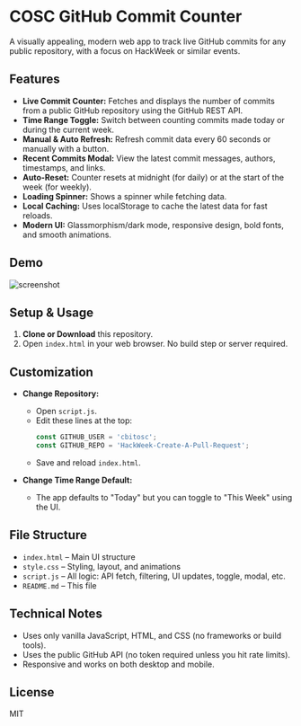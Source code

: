 # COSC GitHub Commit Counter

A visually appealing, modern web app to track live GitHub commits for any public repository, with a focus on HackWeek or similar events.

## Features

- **Live Commit Counter:** Fetches and displays the number of commits from a public GitHub repository using the GitHub REST API.
- **Time Range Toggle:** Switch between counting commits made today or during the current week.
- **Manual & Auto Refresh:** Refresh commit data every 60 seconds or manually with a button.
- **Recent Commits Modal:** View the latest commit messages, authors, timestamps, and links.
- **Auto-Reset:** Counter resets at midnight (for daily) or at the start of the week (for weekly).
- **Loading Spinner:** Shows a spinner while fetching data.
- **Local Caching:** Uses localStorage to cache the latest data for fast reloads.
- **Modern UI:** Glassmorphism/dark mode, responsive design, bold fonts, and smooth animations.

## Demo

![screenshot](screenshot.png) <!-- Add a screenshot if available -->

## Setup & Usage

1. **Clone or Download** this repository.
2. Open `index.html` in your web browser. No build step or server required.

## Customization

- **Change Repository:**
  - Open `script.js`.
  - Edit these lines at the top:
    ```js
    const GITHUB_USER = 'cbitosc';
    const GITHUB_REPO = 'HackWeek-Create-A-Pull-Request';
    ```
  - Save and reload `index.html`.

- **Change Time Range Default:**
  - The app defaults to "Today" but you can toggle to "This Week" using the UI.

## File Structure

- `index.html` – Main UI structure
- `style.css` – Styling, layout, and animations
- `script.js` – All logic: API fetch, filtering, UI updates, toggle, modal, etc.
- `README.md` – This file

## Technical Notes

- Uses only vanilla JavaScript, HTML, and CSS (no frameworks or build tools).
- Uses the public GitHub API (no token required unless you hit rate limits).
- Responsive and works on both desktop and mobile.

## License

MIT 